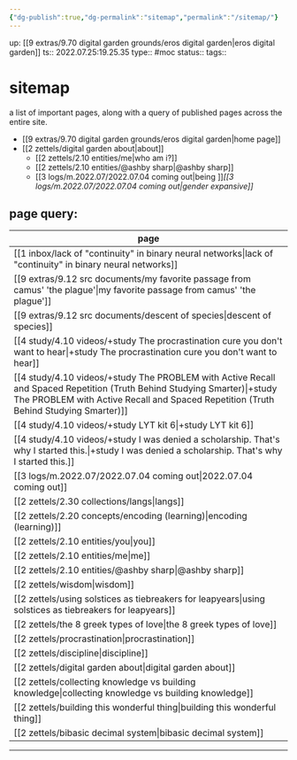 ```yaml
---
{"dg-publish":true,"dg-permalink":"sitemap","permalink":"/sitemap/"}
---
```



up: [[9 extras/9.70 digital garden grounds/eros digital garden\|eros digital garden]]
ts:: 2022.07.25:19.25.35
type:: #moc
status:: 
tags:: 

# sitemap
a list of important pages,
along with a query of published pages across the entire site.

- [[9 extras/9.70 digital garden grounds/eros digital garden\|home page]]
- [[2 zettels/digital garden about\|about]]
	- [[2 zettels/2.10 entities/me\|who am i?]]
	- [[2 zettels/2.10 entities/@ashby sharp\|@ashby sharp]]
	- [[3 logs/m.2022.07/2022.07.04 coming out\|being ]]*[[3 logs/m.2022.07/2022.07.04 coming out\|gender expansive]]*


## page query:
| page                                                                                                                                                                                                                |
| ------------------------------------------------------------------------------------------------------------------------------------------------------------------------------------------------------------------- |
| [[1 inbox/lack of "continuity" in binary neural networks\|lack of "continuity" in binary neural networks]]                                                                                                       |
| [[9 extras/9.12 src documents/my favorite passage from camus' 'the plague'\|my favorite passage from camus' 'the plague']]                                                                                       |
| [[9 extras/9.12 src documents/descent of species\|descent of species]]                                                                                                                                           |
| [[4 study/4.10 videos/+study The procrastination cure you don't want to hear\|+study The procrastination cure you don't want to hear]]                                                                           |
| [[4 study/4.10 videos/+study The PROBLEM with Active Recall and Spaced Repetition (Truth Behind Studying Smarter)\|+study The PROBLEM with Active Recall and Spaced Repetition (Truth Behind Studying Smarter)]] |
| [[4 study/4.10 videos/+study LYT kit 6\|+study LYT kit 6]]                                                                                                                                                       |
| [[4 study/4.10 videos/+study I was denied a scholarship. That's why I started this.\|+study I was denied a scholarship. That's why I started this.]]                                                             |
| [[3 logs/m.2022.07/2022.07.04 coming out\|2022.07.04 coming out]]                                                                                                                                                |
| [[2 zettels/2.30 collections/langs\|langs]]                                                                                                                                                                      |
| [[2 zettels/2.20 concepts/encoding (learning)\|encoding (learning)]]                                                                                                                                             |
| [[2 zettels/2.10 entities/you\|you]]                                                                                                                                                                             |
| [[2 zettels/2.10 entities/me\|me]]                                                                                                                                                                               |
| [[2 zettels/2.10 entities/@ashby sharp\|@ashby sharp]]                                                                                                                                                           |
| [[2 zettels/wisdom\|wisdom]]                                                                                                                                                                                     |
| [[2 zettels/using solstices as tiebreakers for leapyears\|using solstices as tiebreakers for leapyears]]                                                                                                         |
| [[2 zettels/the 8 greek types of love\|the 8 greek types of love]]                                                                                                                                               |
| [[2 zettels/procrastination\|procrastination]]                                                                                                                                                                   |
| [[2 zettels/discipline\|discipline]]                                                                                                                                                                             |
| [[2 zettels/digital garden about\|digital garden about]]                                                                                                                                                         |
| [[2 zettels/collecting knowledge vs building knowledge\|collecting knowledge vs building knowledge]]                                                                                                             |
| [[2 zettels/building this wonderful thing\|building this wonderful thing]]                                                                                                                                       |
| [[2 zettels/bibasic decimal system\|bibasic decimal system]]                                                                                                                                                     |


____

